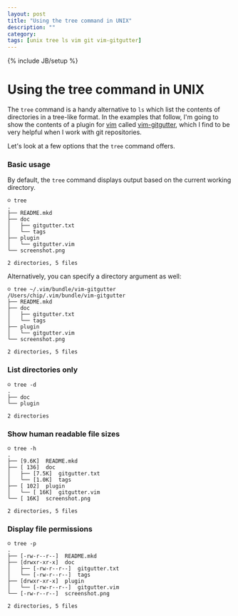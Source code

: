 ```yaml
---
layout: post
title: "Using the tree command in UNIX"
description: ""
category: 
tags: [unix tree ls vim git vim-gitgutter]
---
```

{% include JB/setup %}

# Using the tree command in UNIX

The `tree` command is a handy alternative to `ls` which list the contents of
directories in a tree-like format.  In the examples that follow, I'm going to
show the contents of a plugin for [vim](http://www.vim.org/) called
[vim-gitgutter](https://github.com/airblade/vim-gitgutter), which I find to be
very helpful when I work with git repositories.

Let's look at a few options that the `tree` command offers.


### Basic usage

By default, the `tree` command displays output based on the current working
directory.

    ☺ tree
    .
    ├── README.mkd
    ├── doc
    │   ├── gitgutter.txt
    │   └── tags
    ├── plugin
    │   └── gitgutter.vim
    └── screenshot.png

    2 directories, 5 files

Alternatively, you can specify a directory argument as well:

    ☺ tree ~/.vim/bundle/vim-gitgutter 
    /Users/chip/.vim/bundle/vim-gitgutter
    ├── README.mkd
    ├── doc
    │   ├── gitgutter.txt
    │   └── tags
    ├── plugin
    │   └── gitgutter.vim
    └── screenshot.png

    2 directories, 5 files


### List directories only

    ☺ tree -d
    .
    ├── doc
    └── plugin

    2 directories


### Show human readable file sizes

    ☺ tree -h
    .
    ├── [9.6K]  README.mkd
    ├── [ 136]  doc
    │   ├── [7.5K]  gitgutter.txt
    │   └── [1.0K]  tags
    ├── [ 102]  plugin
    │   └── [ 16K]  gitgutter.vim
    └── [ 16K]  screenshot.png

    2 directories, 5 files


### Display file permissions

    ☺ tree -p
    .
    ├── [-rw-r--r--]  README.mkd
    ├── [drwxr-xr-x]  doc
    │   ├── [-rw-r--r--]  gitgutter.txt
    │   └── [-rw-r--r--]  tags
    ├── [drwxr-xr-x]  plugin
    │   └── [-rw-r--r--]  gitgutter.vim
    └── [-rw-r--r--]  screenshot.png

    2 directories, 5 files
